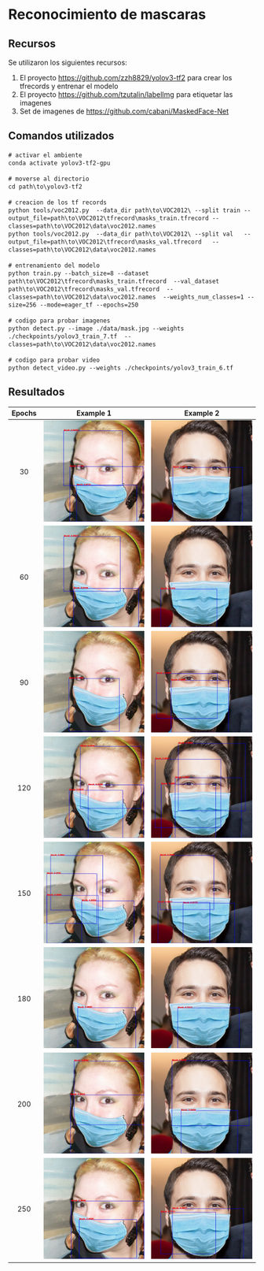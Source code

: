 # Reconocimiento de mascaras

## Recursos

Se utilizaron los siguientes recursos:

1. El proyecto https://github.com/zzh8829/yolov3-tf2 para crear los tfrecords y entrenar el modelo
2. El proyecto https://github.com/tzutalin/labelImg para etiquetar las imagenes
3. Set de imagenes de https://github.com/cabani/MaskedFace-Net

## Comandos utilizados

``` 
# activar el ambiente
conda activate yolov3-tf2-gpu

# moverse al directorio
cd path\to\yolov3-tf2

# creacion de los tf records
python tools/voc2012.py  --data_dir path\to\VOC2012\ --split train --output_file=path\to\VOC2012\tfrecord\masks_train.tfrecord --classes=path\to\VOC2012\data\voc2012.names 
python tools/voc2012.py  --data_dir path\to\VOC2012\ --split val   --output_file=path\to\VOC2012\tfrecord\masks_val.tfrecord   --classes=path\to\VOC2012\data\voc2012.names 

# entrenamiento del modelo
python train.py --batch_size=8 --dataset path\to\VOC2012\tfrecord\masks_train.tfrecord  --val_dataset path\to\VOC2012\tfrecord\masks_val.tfrecord  --classes=path\to\VOC2012\data\voc2012.names  --weights_num_classes=1 --size=256 --mode=eager_tf --epochs=250

# codigo para probar imagenes
python detect.py --image ./data/mask.jpg --weights ./checkpoints/yolov3_train_7.tf  --classes=path\to\VOC2012\data\voc2012.names

# codigo para probar video
python detect_video.py --weights ./checkpoints/yolov3_train_6.tf
```

## Resultados

| Epochs |                          Example 1                           |                          Example 2                           |
| :----: | :----------------------------------------------------------: | :----------------------------------------------------------: |
|   30   | ![output30](https://github.com/juanjosesanchez/masks-recgonition/blob/main/examples/output30.jpg) | ![output30](https://github.com/juanjosesanchez/masks-recgonition/blob/main/examples/output2-30.jpg) |
|   60   | ![output60](https://github.com/juanjosesanchez/masks-recgonition/blob/main/examples/output60.jpg) | ![output60](https://github.com/juanjosesanchez/masks-recgonition/blob/main/examples/output2-60.jpg) |
|   90   | ![output90](https://github.com/juanjosesanchez/masks-recgonition/blob/main/examples/output90.jpg) | ![output90](https://github.com/juanjosesanchez/masks-recgonition/blob/main/examples/output2-90.jpg) |
|  120   | ![output120](https://github.com/juanjosesanchez/masks-recgonition/blob/main/examples/output120.jpg) | ![output120](https://github.com/juanjosesanchez/masks-recgonition/blob/main/examples/output2-120.jpg) |
|  150   | ![output150](https://github.com/juanjosesanchez/masks-recgonition/blob/main/examples/output150.jpg) | ![output150](https://github.com/juanjosesanchez/masks-recgonition/blob/main/examples/output2-150.jpg) |
|  180   | ![output180](https://github.com/juanjosesanchez/masks-recgonition/blob/main/examples/output180.jpg) | ![output180](https://github.com/juanjosesanchez/masks-recgonition/blob/main/examples/output2-180.jpg) |
|  200   | ![output200](https://github.com/juanjosesanchez/masks-recgonition/blob/main/examples/output200.jpg) | ![output200](https://github.com/juanjosesanchez/masks-recgonition/blob/main/examples/output2-200.jpg) |
|  250   | ![output250](https://github.com/juanjosesanchez/masks-recgonition/blob/main/examples/output250.jpg) | ![output250](https://github.com/juanjosesanchez/masks-recgonition/blob/main/examples/output2-250.jpg) |

